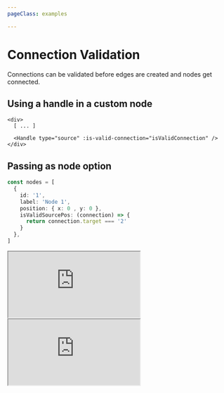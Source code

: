 ```yaml
---
pageClass: examples

---
```


# Connection Validation

Connections can be validated before edges are created and nodes get connected. 

## Using a handle in a custom node
```vue:no-line-numbers
<div>
  [ ... ]

  <Handle type="source" :is-valid-connection="isValidConnection" />
</div>
```

## Passing as node option
```ts
const nodes = [
  {
    id: '1',
    label: 'Node 1',
    position: { x: 0 , y: 0 },
    isValidSourcePos: (connection) => {
      return connection.target === '2'
    }
  },
]
```

<div class="mt-6">
  <iframe src="https://codesandbox.io/embed/vue-flow-validation-example-zxbyus?eslint=1&fontsize=14&hidenavigation=1&module=%2Fsrc%2Fcomponents%2FFlow.vue&theme=dark"
    class="hidden dark:block bg-black h-full w-full min-h-[75vh]"
    title="Vue Flow: Validation Example"
    allow="accelerometer; ambient-light-sensor; camera; encrypted-media; geolocation; gyroscope; hid; microphone; midi; payment; usb; vr; xr-spatial-tracking"
    sandbox="allow-forms allow-modals allow-popups allow-presentation allow-same-origin allow-scripts"
  ></iframe>
  <iframe src="https://codesandbox.io/embed/vue-flow-validation-example-zxbyus?eslint=1&fontsize=14&hidenavigation=1&module=%2Fsrc%2Fcomponents%2FFlow.vue&theme=light"
     class="block dark:hidden h-full w-full min-h-[75vh]"
      title="Vue Flow: Validation Example"
      allow="accelerometer; ambient-light-sensor; camera; encrypted-media; geolocation; gyroscope; hid; microphone; midi; payment; usb; vr; xr-spatial-tracking"
      sandbox="allow-forms allow-modals allow-popups allow-presentation allow-same-origin allow-scripts"
  ></iframe>
</div>
